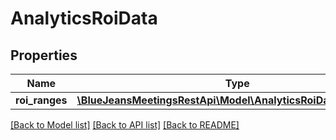 # AnalyticsRoiData

## Properties
Name | Type | Description | Notes
------------ | ------------- | ------------- | -------------
**roi_ranges** | [**\BlueJeansMeetingsRestApi\Model\AnalyticsRoiDataRoiRanges[]**](AnalyticsRoiDataRoiRanges.md) |  | [optional] 

[[Back to Model list]](../README.md#documentation-for-models) [[Back to API list]](../README.md#documentation-for-api-endpoints) [[Back to README]](../README.md)


